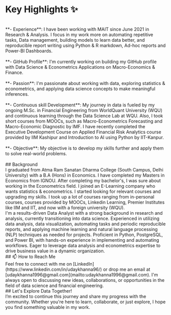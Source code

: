 # Key Highlights ✨
<br/>
**- Experience**: I have been working with MAIT since June 2021 in Research & Analysis. I focus in my work more on automating repetitive tasks, Data management, building models to learn data better, and reproducible report writing using Python & R markdown, Ad-hoc reports and Power-BI Dashboards.<br/>
<br/>
**- GitHub Profile**: I'm currently working on building my GitHub profile with Data Science & Econometrics Applications on Macro-Economics & Finance.<br/>
<br/>
**- Passion**: I'm passionate about working with data, exploring statistics & econometrics, and applying data science concepts to make meaningful inferences.<br/> 
<br/>
**- Continuous skill Development**: My journey in data is fueled by my ongoing M.Sc. in Financial Engineering from WorldQuant University (WQU) and continuous learning through the Data Science Lab at WQU. Also, I took short courses from MOOCs, such as Macro-Econometrics Forecasting and Macro-Economic Diagnostic by IMF. I have recently completed the Executive Development Course on Applied Financial Risk Analytics course provided by IIM Kashipur and Introduction to AI using Python by IIT-Kanpur.<br/>
<br/>
**- Objective**: My objective is to develop my skills further and apply them to solve real-world problems.<br/>
<br/>
## Background
<br/>
I graduated from Atma Ram Sanatan Dharma College (South Campus, Delhi University) with a B.A (Hons) in Economics. I have completed my Masters in Economics from IGNOU. After completing my bachelor's, I was sure about working in the Econometrics field. I joined an E-Learning company who wants statistics & econometrics. I started looking for relevant courses and upgrading my skills. I took up a lot of courses ranging from in-personal courses, courses provided by MOOCs, Linkedin Learning, Premier Institutes like IIM and IIT, and now with a foreign university (WQU).
<br/>
I'm a results-driven Data Analyst with a strong background in research and analysis, currently transitioning into data science. Experienced in utilizing data analysis, data visualization, automating tasks and periodic reproducible reports, and applying machine learning and natural language processing (NLP) techniques as needed for projects. Proficient in Python, PostgreSQL, and Power BI, with hands-on experience in implementing and automating workflows. Eager to leverage data analysis and econometrics expertise to drive business value in a dynamic organization.
<br/>
## 📫 How to Reach Me
<br/>
Feel free to connect with me on [LinkedIn](https://www.linkedin.com/in/udaykhanna96/) or drop me an email at [udaykhanna1996@gmail.com](mailto:udaykhanna1996@gmail.com). I'm always open to discussing new ideas, collaborations, or opportunities in the field of data science and financial engineering.
<br/>
## Let's Explore Data Together!
<br/>
I’m excited to continue this journey and share my progress with the community. Whether you're here to learn, collaborate, or just explore, I hope you find something valuable in my work.
